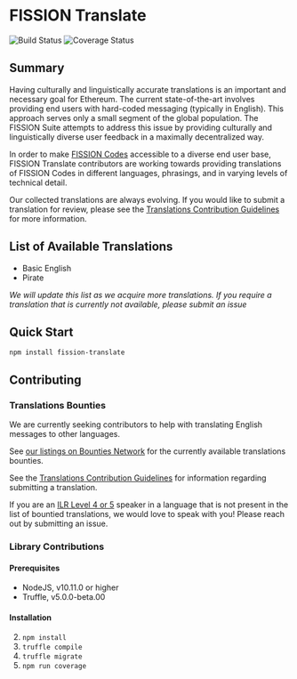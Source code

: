 # FISSION Translate

![Build Status](https://travis-ci.org/jenncoop/fission-translate.svg?branch=master) ![Coverage Status](https://coveralls.io/repos/github/jenncoop/fission-translate/badge.svg)

## Summary

Having culturally and linguistically accurate translations is an important and necessary goal for Ethereum. The current state-of-the-art involves providing end users with hard-coded messaging (typically in English). This approach serves only a small segment of the global population. The FISSION Suite attempts to address this issue by providing culturally and linguistically diverse user feedback in a maximally decentralized way.

In order to make [FISSION Codes](https://github.com/expede/fission-codes) accessible to a diverse end user base, FISSION Translate contributors are working towards providing translations of FISSION Codes in different languages, phrasings, and in varying levels of technical detail.

Our collected translations are always evolving. If you would like to submit a translation for review, please see the [Translations Contribution Guidelines](https://github.com/jenncoop/fission-translate/blob/master/TRANSLATIONS_CONTRIBUTION_GUIDELINES.md) for more information.

## List of Available Translations
* Basic English
* Pirate

*We will update this list as we acquire more translations. If you require a translation that is currently not available, please submit an issue*

## Quick Start

`npm install fission-translate`

## Contributing

### Translations Bounties

We are currently seeking contributors to help with translating English messages to other languages.

See [our listings on Bounties Network](https://) for the currently available translations bounties.

See the [Translations Contribution Guidelines](https://github.com/jenncoop/fission-translate/blob/master/TRANSLATIONS_CONTRIBUTION_GUIDELINES.md) for information regarding submitting a translation.

If you are an [ILR Level 4 or 5](https://https://en.wikipedia.org/wiki/ILR_scale) speaker in a language that is not present in the list of bountied translations, we would love to speak with you! Please reach out by submitting an issue.

### Library Contributions

#### Prerequisites

* NodeJS, v10.11.0 or higher
* Truffle, v5.0.0-beta.00

#### Installation

2. `npm install`
3. `truffle compile`
4. `truffle migrate`
4. `npm run coverage`
